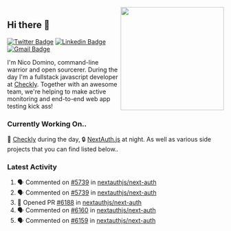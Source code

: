 <img align="right" src="https://user-images.githubusercontent.com/7415984/172472491-91b16eac-fa22-4ecf-92df-d687139fd1f9.gif" width="240" />

## Hi there 👋

[![Twitter Badge](https://img.shields.io/badge/-@ndom91-1ca0f1?style=flat-square&labelColor=1ca0f1&logo=twitter&logoColor=white&link=https://twitter.com/ndom91)](https://twitter.com/ndom91) [![Linkedin Badge](https://img.shields.io/badge/-ndom91-blue?style=flat-square&logo=Linkedin&logoColor=white&link=https://www.linkedin.com/in/ndom91/)](https://www.linkedin.com/in/ndom91/) [![Gmail Badge](https://img.shields.io/badge/-yo@ndo.dev-c14438?style=flat-square&logo=mail.ru&logoColor=white&link=mailto:yo@ndo.dev)](mailto:yo@ndo.dev)

I'm Nico Domino, command-line warrior and open sourcerer. During the day I'm a fullstack javascript developer at [Checkly](https://checklyhq.com). Together with an awesome team, we're helping to make active monitoring and end-to-end web app testing kick ass!

### Currently Working On..

🦝 [Checkly](https://checklyhq.com) during the day, 🔒 [NextAuth.js](https://github.com/nextauthjs/next-auth) at night. As well as various side projects that you can find listed below..

<!--START_SECTION_PROFILE_VIEWS:readme-info-->
<!--END_SECTION_PROFILE_VIEWS:readme-info-->

<!--START_SECTION_DAILY_COMMIT:readme-info-->
<!--END_SECTION_DAILY_COMMIT:readme-info-->

<!--START_SECTION_WEEKLY_COMMIT:readme-info-->
<!--END_SECTION_WEEKLY_COMMIT:readme-info-->

### Latest Activity

<!--START_SECTION:activity-->
1. 🗣 Commented on [#5739](https://github.com/nextauthjs/next-auth/issues/5739) in [nextauthjs/next-auth](https://github.com/nextauthjs/next-auth)
2. 🗣 Commented on [#5739](https://github.com/nextauthjs/next-auth/issues/5739) in [nextauthjs/next-auth](https://github.com/nextauthjs/next-auth)
3. 💪 Opened PR [#6188](https://github.com/nextauthjs/next-auth/pull/6188) in [nextauthjs/next-auth](https://github.com/nextauthjs/next-auth)
4. 🗣 Commented on [#6160](https://github.com/nextauthjs/next-auth/issues/6160) in [nextauthjs/next-auth](https://github.com/nextauthjs/next-auth)
5. 🗣 Commented on [#6159](https://github.com/nextauthjs/next-auth/issues/6159) in [nextauthjs/next-auth](https://github.com/nextauthjs/next-auth)
<!--END_SECTION:activity-->
